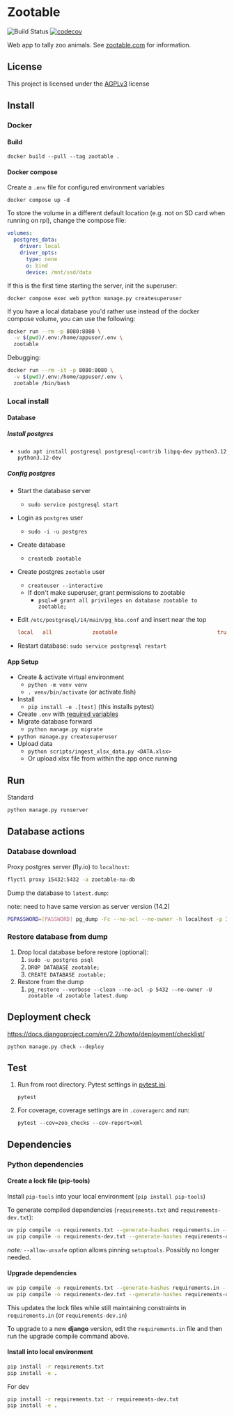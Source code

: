 # Zootable

![Build Status](https://github.com/falkben/zootable/workflows/Python%20application/badge.svg)
[![codecov](https://codecov.io/gh/falkben/zootable/branch/master/graph/badge.svg)](https://codecov.io/gh/falkben/zootable)

Web app to tally zoo animals. See [zootable.com](https://zootable.com) for information.

## License

This project is licensed under the [AGPLv3](http://www.gnu.org/licenses/agpl-3.0.html) license

## Install

### Docker

#### Build

`docker build --pull --tag zootable .`

#### Docker compose

Create a `.env` file for configured environment variables

`docker compose up -d`

To store the volume in a different default location (e.g. not on SD card when running on rpi), change the compose file:

```yml
volumes:
  postgres_data:
    driver: local
    driver_opts:
      type: none
      o: bind
      device: /mnt/ssd/data
```

If this is the first time starting the server, init the superuser:

`docker compose exec web python manage.py createsuperuser`

If you have a local database you'd rather use instead of the docker compose volume, you can use the following:

```sh
docker run --rm -p 8080:8080 \
  -v $(pwd)/.env:/home/appuser/.env \
  zootable
```

Debugging:

```sh
docker run --rm -it -p 8080:8080 \
  -v $(pwd)/.env:/home/appuser/.env \
  zootable /bin/bash
```

### Local install

#### Database

##### Install postgres

- `sudo apt install postgresql postgresql-contrib libpq-dev python3.12 python3.12-dev`

##### Config postgres

- Start the database server
  - `sudo service postgresql start`
- Login as `postgres` user
  - `sudo -i -u postgres`
- Create database
  - `createdb zootable`
- Create postgres `zootable` user
  - `createuser --interactive`
  - If don't make superuser, grant permissions to zootable
    - `psql=# grant all privileges on database zootable to zootable;`
- Edit `/etc/postgresql/14/main/pg_hba.conf` and insert near the top

  ```cfg
  local   all             zootable                                trust
  ```

- Restart database: `sudo service postgresql restart`

#### App Setup

- Create & activate virtual environment
  - `python -m venv venv`
  - `. venv/bin/activate` (or activate.fish)
- Install
  - `pip install -e .[test]` (this installs pytest)
- Create `.env` with [required variables](mysite/settings.py)
- Migrate database forward
  - `python manage.py migrate`
- `python manage.py createsuperuser`
- Upload data
  - `python scripts/ingest_xlsx_data.py <DATA.xlsx>`
  - Or upload xlsx file from within the app once running

## Run

Standard

```sh
python manage.py runserver
```

## Database actions

### Database download

Proxy postgres server (fly.io) to `localhost`:

```sh
flyctl proxy 15432:5432 -a zootable-na-db
```

Dump the database to `latest.dump`:

note: need to have same version as server version (14.2)

```sh
PGPASSWORD=[PASSWORD] pg_dump -Fc --no-acl --no-owner -h localhost -p 15432 -v -U na_zootable zootable > latest.dump
```

### Restore database from dump

1. Drop local database before restore (optional):
   1. `sudo -u postgres psql`
   2. `DROP DATABASE zootable;`
   3. `CREATE DATABASE zootable;`
2. Restore from the dump
   1. `pg_restore --verbose --clean --no-acl -p 5432 --no-owner -U zootable -d zootable latest.dump`

## Deployment check

<https://docs.djangoproject.com/en/2.2/howto/deployment/checklist/>

`python manage.py check --deploy`

## Test

1. Run from root directory. Pytest settings in [pytest.ini](pytest.ini).

   `pytest`

1. For coverage, coverage settings are in `.coveragerc` and run:

   `pytest --cov=zoo_checks --cov-report=xml`

## Dependencies

### Python dependencies

#### Create a lock file (pip-tools)

Install `pip-tools` into your local environment (`pip install pip-tools`)

To generate compiled dependencies (`requirements.txt` and `requirements-dev.txt`):

```sh
uv pip compile -o requirements.txt --generate-hashes requirements.in --python-version 3.12 --quiet && \
uv pip compile -o requirements-dev.txt --generate-hashes requirements-dev.in --python-version 3.12  --quiet
```

*note:* `--allow-unsafe` option allows pinning `setuptools`. Possibly no longer needed.

#### Upgrade dependencies

```sh
uv pip compile -o requirements.txt --generate-hashes requirements.in --python-version 3.12 --upgrade --quiet && \
uv pip compile -o requirements-dev.txt --generate-hashes requirements-dev.in --python-version 3.12 --upgrade --quiet
```

This updates the lock files while still maintaining constraints in `requirements.in` (or `requirements-dev.in`)

To upgrade to a new **django** version, edit the `requirements.in` file and then run the upgrade compile command above.

#### Install into local environment

```sh
pip install -r requirements.txt
pip install -e .
```

For dev

```sh
pip install -r requirements.txt -r requirements-dev.txt
pip install -e .
```
